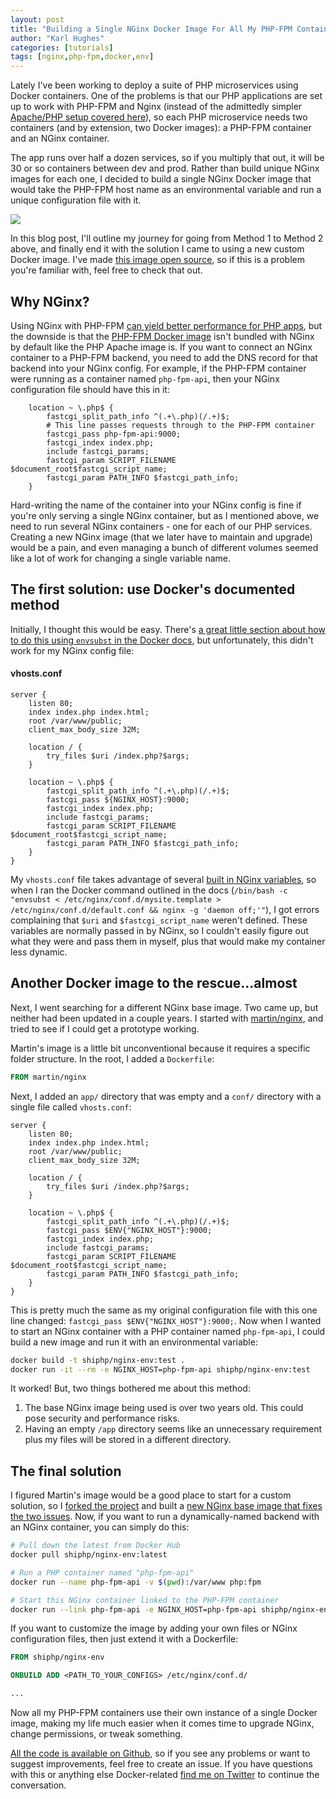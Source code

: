 ```yaml
---
layout: post
title: "Building a Single NGinx Docker Image For All My PHP-FPM Containers"
author: "Karl Hughes"
categories: [tutorials]
tags: [nginx,php-fpm,docker,env]
---
```


Lately I've been working to deploy a suite of PHP microservices using Docker containers. One of the problems is that our PHP applications are set up to work with PHP-FPM and Nginx (instead of the admittedly simpler [Apache/PHP setup covered here](https://www.shiphp.com/blog/2017/php-web-app-in-docker)), so each PHP microservice needs two containers (and by extension, two Docker images): a PHP-FPM container and an NGinx container.

The app runs over half a dozen services, so if you multiply that out, it will be 30 or so containers between dev and prod. Rather than build unique NGinx images for each one, I decided to build a single NGinx Docker image that would take the PHP-FPM host name as an environmental variable and run a unique configuration file with it.

![](https://i.imgur.com/XoCNwnk.jpg)

In this blog post, I'll outline my journey for going from Method 1 to Method 2 above, and finally end it with the solution I came to using a new custom Docker image. I've made [this image open source](https://github.com/shiphp/nginx-env), so if this is a problem you're familiar with, feel free to check that out. 

## Why NGinx?

Using NGinx with PHP-FPM [can yield better performance for PHP apps](https://blog.a2o.si/2009/06/24/apache-mod_php-compared-to-nginx-php-fpm/), but the downside is that the [PHP-FPM Docker image](https://hub.docker.com/_/php/) isn't bundled with NGinx by default like the PHP Apache image is. If you want to connect an NGinx container to a PHP-FPM backend, you need to add the DNS record for that backend into your NGinx config. For example, if the PHP-FPM container were running as a container named `php-fpm-api`, then your NGinx configuration file should have this in it:

```nginx
    location ~ \.php$ {
        fastcgi_split_path_info ^(.+\.php)(/.+)$;
        # This line passes requests through to the PHP-FPM container
        fastcgi_pass php-fpm-api:9000;
        fastcgi_index index.php;
        include fastcgi_params;
        fastcgi_param SCRIPT_FILENAME $document_root$fastcgi_script_name;
        fastcgi_param PATH_INFO $fastcgi_path_info;
    }
```

Hard-writing the name of the container into your NGinx config is fine if you're only serving a single NGinx container, but as I mentioned above, we need to run several NGinx containers - one for each of our PHP services. Creating a new NGinx image (that we later have to maintain and upgrade) would be a pain, and even managing a bunch of different volumes seemed like a lot of work for changing a single variable name.

## The first solution: use Docker's documented method

Initially, I thought this would be easy. There's [a great little section about how to do this using `envsubst` in the Docker docs](https://docs.docker.com/samples/library/nginx/#using-environment-variables-in-nginx-configuration), but unfortunately, this didn't work for my NGinx config file:

#### vhosts.conf
```nginx
server {
    listen 80;
    index index.php index.html;
    root /var/www/public;
    client_max_body_size 32M;

    location / {
        try_files $uri /index.php?$args;
    }

    location ~ \.php$ {
        fastcgi_split_path_info ^(.+\.php)(/.+)$;
        fastcgi_pass ${NGINX_HOST}:9000;
        fastcgi_index index.php;
        include fastcgi_params;
        fastcgi_param SCRIPT_FILENAME $document_root$fastcgi_script_name;
        fastcgi_param PATH_INFO $fastcgi_path_info;
    }
}
```

My `vhosts.conf` file takes advantage of several [built in NGinx variables](http://nginx.org/en/docs/varindex.html), so when I ran the Docker command outlined in the docs (`/bin/bash -c "envsubst < /etc/nginx/conf.d/mysite.template > /etc/nginx/conf.d/default.conf && nginx -g 'daemon off;'"`), I got errors complaining that `$uri` and `$fastcgi_script_name` weren't defined. These variables are normally passed in by NGinx, so I couldn't easily figure out what they were and pass them in myself, plus that would make my container less dynamic.

## Another Docker image to the rescue...almost

Next, I went searching for a different NGinx base image. Two came up, but neither had been updated in a couple years. I started with [martin/nginx](https://hub.docker.com/r/martin/nginx/), and tried to see if I could get a prototype working.

Martin's image is a little bit unconventional because it requires a specific folder structure. In the root, I added a `Dockerfile`:

```Dockerfile
FROM martin/nginx
```

Next, I added an `app/` directory that was empty and a `conf/` directory with a single file called `vhosts.conf`:

```nginx
server {
    listen 80;
    index index.php index.html;
    root /var/www/public;
    client_max_body_size 32M;

    location / {
        try_files $uri /index.php?$args;
    }

    location ~ \.php$ {
        fastcgi_split_path_info ^(.+\.php)(/.+)$;
        fastcgi_pass $ENV{"NGINX_HOST"}:9000;
        fastcgi_index index.php;
        include fastcgi_params;
        fastcgi_param SCRIPT_FILENAME $document_root$fastcgi_script_name;
        fastcgi_param PATH_INFO $fastcgi_path_info;
    }
}
```

This is pretty much the same as my original configuration file with this one line changed: `fastcgi_pass $ENV{"NGINX_HOST"}:9000;`. Now when I wanted to start an NGinx container with a PHP container named `php-fpm-api`, I could build a new image and run it with an environmental variable:

```bash
docker build -t shiphp/nginx-env:test .
docker run -it --rm -e NGINX_HOST=php-fpm-api shiphp/nginx-env:test
```

It worked! But, two things bothered me about this method:

1. The base NGinx image being used is over two years old. This could pose security and performance risks.
2. Having an empty `/app` directory seems like an unnecessary requirement plus my files will be stored in a different directory.

## The final solution

I figured Martin's image would be a good place to start for a custom solution, so I [forked the project](https://github.com/shiphp/nginx-env) and built a [new NGinx base image that fixes the two issues](https://hub.docker.com/r/shiphp/nginx-env/). Now, if you want to run a dynamically-named backend with an NGinx container, you can simply do this:

```bash
# Pull down the latest from Docker Hub
docker pull shiphp/nginx-env:latest

# Run a PHP container named "php-fpm-api"
docker run --name php-fpm-api -v $(pwd):/var/www php:fpm

# Start this NGinx container linked to the PHP-FPM container
docker run --link php-fpm-api -e NGINX_HOST=php-fpm-api shiphp/nginx-env
```

If you want to customize the image by adding your own files or NGinx configuration files, then just extend it with a Dockerfile:

```Dockerfile
FROM shiphp/nginx-env

ONBUILD ADD <PATH_TO_YOUR_CONFIGS> /etc/nginx/conf.d/

...
```

Now all my PHP-FPM containers use their own instance of a single Docker image, making my life much easier when it comes time to upgrade NGinx, change permissions, or tweak something.

[All the code is available on Github](https://github.com/shiphp/nginx-env), so if you see any problems or want to suggest improvements, feel free to create an issue. If you have questions with this or anything else Docker-related [find me on Twitter](https://twitter.com/shiphpnow) to continue the conversation.
